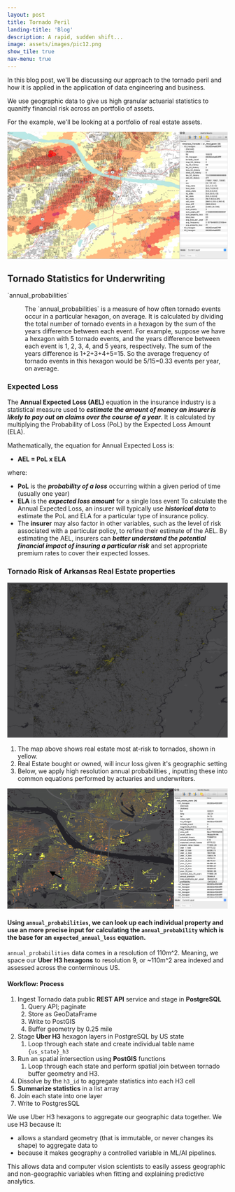 ```yaml
---
layout: post
title: Tornado Peril
landing-title: 'Blog'
description: A rapid, sudden shift...
image: assets/images/pic12.png
show_tile: true
nav-menu: true
---
```


In this blog post, we'll be discussing our approach to the tornado peril and how it is applied in the application of data engineering and business.

We use geographic data to give us high granular actuarial statistics to quanitfy financial risk across an portfolio of assets.

For the example, we'll be looking at a portfolio of real estate assets.



![image info](/assets/images/pic12.jpg)



<h2>Tornado Statistics for Underwriting</h2>
<dl>
	<dt>`annual_probabilities`</dt>
	<dd>
		<p>
        The `annual_probabilities` is a measure of how often tornado events occur in a particular hexagon, on average. It is calculated by dividing the total number of tornado events in a hexagon by the sum of the years difference between each event.
		For example, suppose we have a hexagon with 5 tornado events, and the years difference between each event is 1, 2, 3, 4, and 5 years, respectively. The sum of the years difference is 1+2+3+4+5=15. So the average frequency of tornado events in this hexagon would be 5/15=0.33 events per year, on average.</p>
	</dd>
</dl>

### **Expected Loss**

The **Annual Expected Loss (AEL)** equation in the insurance industry is a statistical measure used to ***estimate the amount of money an insurer is likely to pay out on claims over the course of a year***. It is calculated by multiplying the Probability of Loss (PoL) by the Expected Loss Amount (ELA).

Mathematically, the equation for Annual Expected Loss is:
 * **AEL = PoL x ELA**

where:
 * **PoL** is the ***probability of a loss*** occurring within a given period of time (usually one year)
 * **ELA** is the ***expected loss amount*** for a single loss event
To calculate the Annual Expected Loss, an insurer will typically use ***historical data*** to estimate the PoL and ELA for a particular type of insurance policy. 
 * The **insurer** may also factor in other variables, such as the level of risk associated with a particular policy, to refine their estimate of the AEL. By estimating the AEL, insurers can ***better understand the potential financial impact of insuring a particular risk*** and set appropriate premium rates to cover their expected losses.

### **Tornado Risk of Arkansas Real Estate properties**

![image info](/assets/images/arkansas_risk_realestate.png)



1. The map above shows real estate most at-risk to tornados, shown in yellow.
2. Real Estate bought or owned, will incur loss given it's geographic setting
3. Below, we apply  high resolution annual probabilities , inputting these into common equations performed by actuaries and underwriters.



![image info](/assets/images/arkansas_risk_stats.png)

#### Using `annual_probabilities`, we can look up each individual property and use an more precise input for calculating the `annual_probability` which is the base for an `expected_annual_loss` equation.

`annual_probabilities` data comes in a resolution of 110m^2.  Meaning, we space our **Uber H3 hexagons** to resolution 9, or ~110m^2 area indexed and assessed across the conterminous US.


#### **Workflow: Process**

1. Ingest Tornado data public **REST API** service and stage in **PostgreSQL**
   1. Query API; paginate
   2. Store as GeoDataFrame
   3. Write to PostGIS
   4. Buffer geometry by 0.25 mile
2. Stage **Uber H3** hexagon layers in PostgreSQL by US state
     1. Loop through each state and create individual table name `{us_state}_h3`
3. Run an spatial intersection using **PostGIS** functions
      1. Loop through each state and perform spatial join between tornado buffer geometry and H3.
4. Dissolve by the `h3_id` to aggregate statistics into each H3 cell
5. **Summarize statistics** in a list array
6.  Join each state into one layer
7.  Write to PostgresSQL

We use Uber H3 hexagons to aggregate our geographic data together.  We use H3 because it:
-  allows a standard geometry (that is immutable, or never changes its shape) to aggregate data to
-  because it makes geography a controlled variable in ML/AI pipelines.  
  
This allows data and computer vision scientists to easily assess geographic and non-geographic variables when fitting and explaining predictive analytics.
